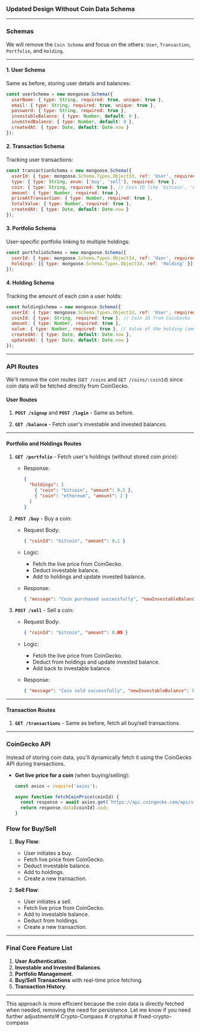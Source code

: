 ### **Updated Design Without Coin Data Schema**

---

### **Schemas**

We will remove the `Coin Schema` and focus on the others: `User`, `Transaction`, `Portfolio`, and `Holding`.

---

#### 1. **User Schema**
Same as before, storing user details and balances:

```js
const userSchema = new mongoose.Schema({
  userName: { type: String, required: true, unique: true },
  email: { type: String, required: true, unique: true },
  password: { type: String, required: true },
  investableBalance: { type: Number, default: 0 },
  investedBalance: { type: Number, default: 0 },
  createdAt: { type: Date, default: Date.now }
});
```

#### 2. **Transaction Schema**
Tracking user transactions:

```js
const transactionSchema = new mongoose.Schema({
  userId: { type: mongoose.Schema.Types.ObjectId, ref: 'User', required: true },
  type: { type: String, enum: ['buy', 'sell'], required: true },
  coin: { type: String, required: true }, // Coin ID like 'bitcoin', 'ethereum' from CoinGecko
  amount: { type: Number, required: true },
  priceAtTransaction: { type: Number, required: true },
  totalValue: { type: Number, required: true },
  createdAt: { type: Date, default: Date.now }
});
```

#### 3. **Portfolio Schema**
User-specific portfolio linking to multiple holdings:

```js
const portfolioSchema = new mongoose.Schema({
  userId: { type: mongoose.Schema.Types.ObjectId, ref: 'User', required: true },
  holdings: [{ type: mongoose.Schema.Types.ObjectId, ref: 'Holding' }]
});
```

#### 4. **Holding Schema**
Tracking the amount of each coin a user holds:

```js
const holdingSchema = new mongoose.Schema({
  userId: { type: mongoose.Schema.Types.ObjectId, ref: 'User', required: true },
  coinId: { type: String, required: true }, // Coin ID from CoinGecko
  amount: { type: Number, required: true },
  value: { type: Number, required: true }, // Value of the holding (amount * live price)
  createdAt: { type: Date, default: Date.now },
  updatedAt: { type: Date, default: Date.now }
});
```

---

### **API Routes**

We'll remove the coin routes (`GET /coins` and `GET /coins/:coinId`) since coin data will be fetched directly from CoinGecko.

#### **User Routes**

1. **`POST /signup`** and **`POST /login`** - Same as before.

2. **`GET /balance`** - Fetch user's investable and invested balances.

---

#### **Portfolio and Holdings Routes**

1. **`GET /portfolio`** - Fetch user's holdings (without stored coin price):
   - Response:
     ```json
     {
       "holdings": [
         { "coin": "bitcoin", "amount": 0.5 },
         { "coin": "ethereum", "amount": 2 }
       ]
     }
     ```

2. **`POST /buy`** - Buy a coin:
   - Request Body:
     ```json
     { "coinId": "bitcoin", "amount": 0.1 }
     ```
   - Logic:
     - Fetch the live price from CoinGecko.
     - Deduct investable balance.
     - Add to holdings and update invested balance.

   - Response:
     ```json
     { "message": "Coin purchased successfully", "newInvestableBalance": 9000, "newInvestedBalance": 16000 }
     ```

3. **`POST /sell`** - Sell a coin:
   - Request Body:
     ```json
     { "coinId": "bitcoin", "amount": 0.05 }
     ```
   - Logic:
     - Fetch the live price from CoinGecko.
     - Deduct from holdings and update invested balance.
     - Add back to investable balance.

   - Response:
     ```json
     { "message": "Coin sold successfully", "newInvestableBalance": 9500, "newInvestedBalance": 14000 }
     ```

---

#### **Transaction Routes**

1. **`GET /transactions`** - Same as before, fetch all buy/sell transactions.

---

### **CoinGecko API**

Instead of storing coin data, you'll dynamically fetch it using the CoinGecko API during transactions.

- **Get live price for a coin** (when buying/selling):
  ```js
  const axios = require('axios');
  
  async function fetchCoinPrice(coinId) {
    const response = await axios.get(`https://api.coingecko.com/api/v3/simple/price?ids=${coinId}&vs_currencies=usd`);
    return response.data[coinId].usd;
  }
  ```

### **Flow for Buy/Sell**

1. **Buy Flow**:
   - User initiates a buy.
   - Fetch live price from CoinGecko.
   - Deduct investable balance.
   - Add to holdings.
   - Create a new transaction.

2. **Sell Flow**:
   - User initiates a sell.
   - Fetch live price from CoinGecko.
   - Add to investable balance.
   - Deduct from holdings.
   - Create a new transaction.

---

### **Final Core Feature List**

1. **User Authentication**.
2. **Investable and Invested Balances**.
3. **Portfolio Management**.
4. **Buy/Sell Transactions** with real-time price fetching.
5. **Transaction History**.

---

This approach is more efficient because the coin data is directly fetched when needed, removing the need for persistence. Let me know if you need further adjustments!#   C r y p t o - C o m p a s s  
 #   c r y p t o h a i  
 #   f i x e d - c r y p t o - c o m p a s s  
 
